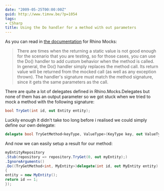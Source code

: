 ```yaml
---
date: "2009-05-25T00:00:00Z"
guid: http://www.timvw.be/?p=1054
tags:
- CSharp
title: Using the Do handler for a method with out parameters
---
```

As you can read in [the documentation](http://ayende.com/Wiki/(S(mc1hst55a1303emfc34dkmyr))/Rhino+Mocks+The+Do()+Handler.ashx) for Rhino Mocks:

> There are times when the returning a static value is not good enough for the scenario that you are testing, so for those cases, you can use the Do() handler to add custom behavior when the method is called. In general, the Do() handler simply replaces the method call. Its return value will be returned from the mocked call (as well as any exception thrown). The handler's signature must match the method signature, since it gets the same parameters as the call.

There are quite a lot of delegates defined in Rhino.Mocks.Delegates but none of them has an output parameter so we got stuck when we tried to mock a method with the following signature:

```csharp
bool TryGet(int id, out Entity entity);
```

Luckily enough it didn't take too long before i realised we could simply define our own delegate:

```csharp
delegate bool TryGetMethod<keyType, ValueType>(KeyType key, out ValueType value);
```

And now we can easily setup a result for our method:

```csharp
myEntityRepository
.Stub(repository => repository.TryGet(0, out myEntity);)
.IgnoreArguments()
.Do((TryGetMethod<int, MyEntity>)delegate(int id, out MyEntity entity)
{
entity = new MyEntity();
return id == 1;
});
```
